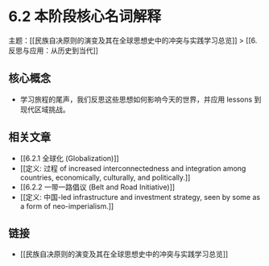 # 6.2 本阶段核心名词解释

主题：[[民族自决原则的演变及其在全球思想史中的冲突与实践学习总览]] > [[6. 反思与应用：从历史到当代]]

## 核心概念

- 学习旅程的尾声，我们反思这些思想如何影响今天的世界，并应用 lessons 到现代区域挑战。

## 相关文章

- [[6.2.1 全球化 (Globalization)]]
- [[定义: 过程 of increased interconnectedness and integration among countries, economically, culturally, and politically.]]
- [[6.2.2 一带一路倡议 (Belt and Road Initiative)]]
- [[定义: 中国-led infrastructure and investment strategy, seen by some as a form of neo-imperialism.]]

## 链接

- [[民族自决原则的演变及其在全球思想史中的冲突与实践学习总览]]
